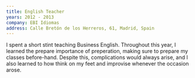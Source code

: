 ```yaml
---
title: English Teacher
years: 2012 - 2013
company: EBI Idiomas
address: Calle Bretón de los Herreros, 61, Madrid, Spain
---
```

I spent a short stint teaching Business English. Throughout this year, I learned the prepare importance of preperation, making sure to prepare my classes before-hand. Despite this, complications would always arise, and I also learned to how think on my feet and improvise whenever the occasion arose.
